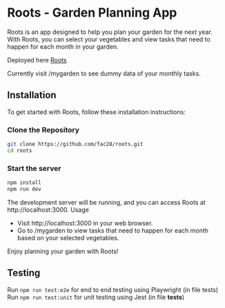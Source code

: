 # Roots - Garden Planning App

Roots is an app designed to help you plan your garden for the next year. With Roots, you can select your vegetables and view tasks that need to happen for each month in your garden.

Deployed here [Roots](https://roots-bice.vercel.app)

Currently visit /mygarden to see dummy data of your monthly tasks.

## Installation

To get started with Roots, follow these installation instructions:

### Clone the Repository

```bash
git clone https://github.com/fac28/roots.git
cd roots
```

### Start the server

```bash
npm install
npm run dev
```

The development server will be running, and you can access Roots at http://localhost:3000.
Usage

- Visit http://localhost:3000 in your web browser.
- Go to /mygarden to view tasks that need to happen for each month based on your selected vegetables.

Enjoy planning your garden with Roots!

## Testing

Run `npm run test:e2e` for end to end testing using Playwright (in file tests)
Run `npm run test:unit` for unit testing using Jest (in file **tests**)
